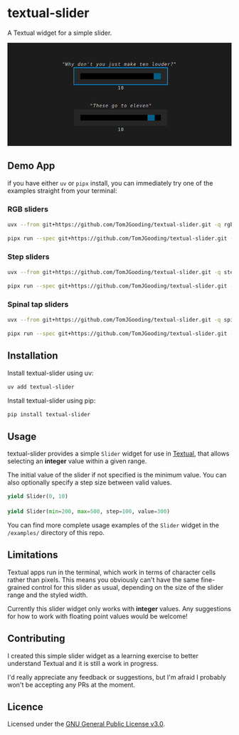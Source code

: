 # textual-slider

A Textual widget for a simple slider.

![screenshot](https://raw.githubusercontent.com/TomJGooding/textual-slider/main/assets/screenshot.png)

## Demo App

if you have either `uv` or `pipx` install, you can immediately try one of the examples straight from your terminal:

### RGB sliders
```sh
uvx --from git+https://github.com/TomJGooding/textual-slider.git -q rgb-sliders
```

```sh
pipx run --spec git+https://github.com/TomJGooding/textual-slider.git -q rgb-sliders
```

### Step sliders
```sh
uvx --from git+https://github.com/TomJGooding/textual-slider.git -q steps-sliders
```

```sh
pipx run --spec git+https://github.com/TomJGooding/textual-slider.git -q steps-sliders
```

### Spinal tap sliders
```sh
uvx --from git+https://github.com/TomJGooding/textual-slider.git -q spinal-tap-sliders
```

```sh
pipx run --spec git+https://github.com/TomJGooding/textual-slider.git -q spinal-tap-sliders
```

## Installation

Install textual-slider using uv:
```sh
uv add textual-slider
```

Install textual-slider using pip:
```sh
pip install textual-slider
```

## Usage

textual-slider provides a simple `Slider` widget for use in
[Textual](https://github.com/Textualize/textual), that allows selecting an
**integer** value within a given range.

The initial value of the slider if not specified is the minimum value.
You can also optionally specify a step size between valid values.

```python
yield Slider(0, 10)

yield Slider(min=200, max=500, step=100, value=300)
```

You can find more complete usage examples of the `Slider` widget in the
`/examples/` directory of this repo.

## Limitations

Textual apps run in the terminal, which work in terms of character cells rather
than pixels. This means you obviously can't have the same fine-grained control
for this slider as usual, depending on the size of the slider range and the
styled width.

Currently this slider widget only works with **integer** values. Any suggestions
for how to work with floating point values would be welcome!

## Contributing

I created this simple slider widget as a learning exercise to better
understand Textual and it is still a work in progress.

I'd really appreciate any feedback or suggestions, but I'm afraid I
probably won't be accepting any PRs at the moment.

## Licence

Licensed under the [GNU General Public License v3.0](LICENSE).
